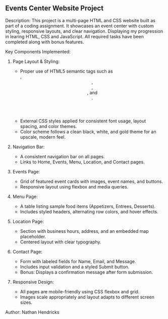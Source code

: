 Events Center Website Project  
------------------------------

Description:
This project is a multi-page HTML and CSS website built as part of a coding assignment. 
It showcases an event center with custom styling, responsive layouts, and clear navigation. Displaying my progression in learing HTML, CSS and JavaScript.
All required tasks have been completed along with bonus features.

Key Components Implemented:

1. Page Layout & Styling:
   - Proper use of HTML5 semantic tags such as <nav>, <header>, <main>, <section>, and <footer>.
   - External CSS styles applied for consistent font usage, layout spacing, and color themes.
   - Color scheme follows a clean black, white, and gold theme for an upscale, modern feel.

2. Navigation Bar:
   - A consistent navigation bar on all pages.
   - Links to Home, Events, Menu, Location, and Contact pages.

3. Events Page:
   - Grid of featured event cards with images, event names, and buttons.
   - Responsive layout using flexbox and media queries.

4. Menu Page:
   - A table listing sample food items (Appetizers, Entrees, Desserts).
   - Includes styled headers, alternating row colors, and hover effects.

5. Location Page:
   - Section with business hours, address, and an embedded map placeholder.
   - Centered layout with clear typography.

6. Contact Page:
   - Form with labeled fields for Name, Email, and Message.
   - Includes input validation and a styled Submit button.
   - Bonus: Displays a confirmation message after form submission.

7. Responsive Design:
   - All pages are mobile-friendly using CSS flexbox and grid.
   - Images scale appropriately and layout adapts to different screen sizes.

Author: Nathan Hendricks

